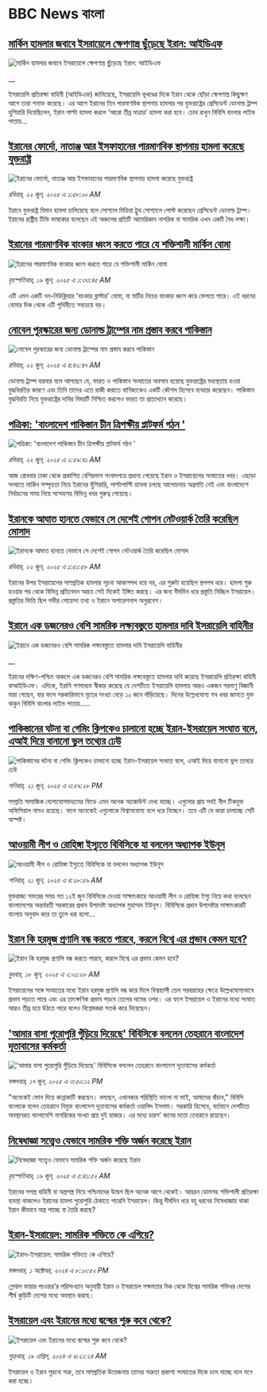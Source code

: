 # BBC News বাংলা## [মার্কিন হামলার জবাবে ইসরায়েলে ক্ষেপণাস্ত্র ছুঁড়েছে ইরান: আইডিএফ](https://www.bbc.co.uk/bengali/live/cy4y7vevgrkt?at_campaign=githubrss)![মার্কিন হামলার জবাবে ইসরায়েলে ক্ষেপণাস্ত্র ছুঁড়েছে ইরান: আইডিএফ](https://ichef.bbci.co.uk/ace/standard/240/cpsprodpb/9980/live/bf8fa8a0-4f26-11f0-a466-d54f65b60deb.jpg)__ইসরায়েলি প্রতিরক্ষা বাহিনী (আইডিএফ) জানিয়েছে, ইসরায়েলি ভূখণ্ডের দিকে ইরান থেকে ছোঁড়া ক্ষেপণাস্ত্র কিছুক্ষণ আগে তারা শনাক্ত করেছে। এর আগে ইরানের তিন পারমাণবিক স্থাপনায় হামলার পর যুক্তরাষ্ট্রের প্রেসিডেন্ট ডোনাল্ড ট্রাম্প হুশিয়ারি দিয়েছিলেন, ইরান পাল্টা হামলা করলে ‘আরো তীব্র মাত্রার’ হামলা করা হবে। চোখ রাখুন বিবিসি বাংলার লাইভ পাতায়...## [ইরানের ফোর্দো, নাতাঞ্জ আর ইসফাহানের পারমাণবিক স্থাপনায় হামলা করেছে যুক্তরাষ্ট্র](https://www.bbc.com/bengali/articles/cr79veld50mo?at_campaign=githubrss)![ইরানের ফোর্দো, নাতাঞ্জ আর ইসফাহানের পারমাণবিক স্থাপনায় হামলা করেছে যুক্তরাষ্ট্র](https://ichef.bbci.co.uk/ace/ws/240/cpsprodpb/bb51/live/31aeb030-4f08-11f0-8c47-237c2e4015f5.jpg)_রবিবার, ২২ জুন, ২০২৫ এ ১:৫৮:০০ AM_ইরানে যুক্তরাষ্ট্র বিমান হামলা চালিয়েছে বলে সোশ্যাল মিডিয়া ট্রুথ সোশ্যালে পোস্ট করেছেন প্রেসিডেন্ট ডোনাল্ড ট্রাম্প। ইরানের রাষ্ট্রীয় টিভি ভাষ্যকার বলেছেন এই অঞ্চলের প্রতিটি আমেরিকান নাগরিক বা সামরিক এখন একটি বৈধ লক্ষ্য।## [ইরানের পারমাণবিক বাংকার ধ্বংস করতে পারে যে শক্তিশালী মার্কিন বোমা](https://www.bbc.com/bengali/articles/c3w46wq0npgo?at_campaign=githubrss)![ইরানের পারমাণবিক বাংকার ধ্বংস করতে পারে যে শক্তিশালী মার্কিন বোমা](https://ichef.bbci.co.uk/ace/ws/240/cpsprodpb/1c7b/live/d8215720-4c00-11f0-8c47-237c2e4015f5.png)_বৃহস্পতিবার, ১৯ জুন, ২০২৫ এ ১:৩৩:৪৫ AM_এটি এমন একটি নন-নিউক্লিয়ার 'বাংকার ব্লাস্টার' বোমা, যা মাটির নিচের বাংকার ধ্বংস করে ফেলতে পারে। এই ধরনের বোমার দিক থেকে এটি পৃথিবীতে সবচেয়ে বড়।## [নোবেল পুরস্কারের জন্য ডোনাল্ড ট্রাম্পের নাম প্রস্তাব করবে পাকিস্তান](https://www.bbc.com/bengali/articles/cgk3xmpm1klo?at_campaign=githubrss)![নোবেল পুরস্কারের জন্য ডোনাল্ড ট্রাম্পের নাম প্রস্তাব করবে পাকিস্তান](https://ichef.bbci.co.uk/ace/ws/240/cpsprodpb/b498/live/63007fd0-4f15-11f0-8c47-237c2e4015f5.jpg)_রবিবার, ২২ জুন, ২০২৫ এ ৪:৪২:৪৭ AM_ডোনাল্ড  ট্রাম্প বারবার বলে আসছেন যে, ভারত ও পাকিস্তান সংঘাতের অবসান হয়েছে যুক্তরাষ্ট্রের মধ্যস্থতায় হওয়া যুদ্ধবিরতির কারণে এবং তিনি তাদের এতে রাজী করাতে বাণিজ্যকেও একটি কৌশল হিসেবে ব্যবহার করেছেন। পাকিস্তান যুদ্ধবিরতি নিয়ে যুক্তরাষ্ট্রের দাবির বিষয়টি নিশ্চিত করলেও ভারত তা প্রত্যাখ্যান করেছে।## [পত্রিকা: 'বাংলাদেশ পাকিস্তান চীন ত্রিপক্ষীয় প্লাটফর্ম গঠন '](https://www.bbc.com/bengali/articles/c89ex70yywgo?at_campaign=githubrss)![পত্রিকা: 'বাংলাদেশ পাকিস্তান চীন ত্রিপক্ষীয় প্লাটফর্ম গঠন '](https://ichef.bbci.co.uk/ace/ws/240/cpsprodpb/a168/live/12cee540-4f12-11f0-994c-0b4ed7e157b2.jpg)_রবিবার, ২২ জুন, ২০২৫ এ ২:৫৯:৪১ AM_আজ রোববার ঢাকা থেকে প্রকাশিত বেশিরভাগ সংবাদপত্রে প্রধান্য পেয়েছে ইরান ও ইসরায়েলের সংঘাতের খবর। এছাড়া সংঘাতে মার্কিন সম্পৃত্ততা নিয়ে ইরানের হুঁশিয়ারি, পাল্টাপাল্টি হামলা চলছে আলোচনায় অগ্রগতি নেই এবং বাংলাদেশে নির্বাচনের সময় নিয়ে সন্দেহসহ বিভিন্ন খবর গুরুত্ব  পেয়েছে।## [ইরানকে আঘাত হানতে যেভাবে সে দেশেই গোপন নেটওয়ার্ক তৈরি করেছিল মোসাদ](https://www.bbc.com/bengali/articles/c994r8jydnmo?at_campaign=githubrss)![ইরানকে আঘাত হানতে যেভাবে সে দেশেই গোপন নেটওয়ার্ক তৈরি করেছিল মোসাদ](https://ichef.bbci.co.uk/ace/ws/240/cpsprodpb/b0f2/live/21159100-4e7f-11f0-86d5-3b52b53af158.jpg)_রবিবার, ২২ জুন, ২০২৫ এ ১:৫১:৫৮ AM_ইরানের উপর ইসরায়েলের সাম্প্রতিক হামলার সূচনা আকাশপথ ধরে নয়, এর শুরুটা হয়েছিল স্থলপথ ধরে। হামলা শুরু হওয়ার পর থেকে বিভিন্ন প্রতিবেদন অন্তত সেই দিকেই ইঙ্গিত করছে। 
এর জন্য দীর্ঘদিন ধরে প্রস্তুতি নিচ্ছিল ইসরায়েল। প্রস্তুতির ভিত্তি ছিল গভীর গোয়েন্দা তথ্য ও ইরানে অপারেশনাল অনুপ্রবেশ।## [ইরানে এক ডজনেরও বেশি সামরিক লক্ষ্যবস্তুতে হামলার দাবি ইসরায়েলি বাহিনীর](https://www.bbc.co.uk/bengali/live/cjrl4pppd1xt?at_campaign=githubrss)![ইরানে এক ডজনেরও বেশি সামরিক লক্ষ্যবস্তুতে হামলার দাবি ইসরায়েলি বাহিনীর](https://ichef.bbci.co.uk/ace/standard/240/cpsprodpb/7cf4/live/0300d940-4ec0-11f0-a466-d54f65b60deb.jpg)__ইরানের দক্ষিণ-পশ্চিম অঞ্চলে এক ডজনেরও বেশি সামরিক লক্ষ্যবস্তুতে হামলার দাবি করেছে ইসরায়েলি প্রতিরক্ষা বাহিনী বাআইডিএফ। এদিকে, ইরানি গণমাধ্যম স্বীকার করেছে যে দেশটিতে ইসরায়েলি হামলায় আরও একজন পরমাণু বিজ্ঞানী মারা গেছেন, যার ফলে সরকারিভাবে মৃতের সংখ্যা বেড়ে ১০ জনে দাঁড়িয়েছে। দিনের উল্লেখযোগ্য সব খবর জানতে যুক্ত থাকুন বিবিসি বাংলার লাইভ পাতায়.....## [পাকিস্তানের ঘটনা বা গেমিং ক্লিপকেও চালানো হচ্ছে ইরান-ইসরায়েল সংঘাত বলে, এআই দিয়ে বানানো ভুল তথ্যের ঢেউ](https://www.bbc.com/bengali/articles/cy9xj943l3jo?at_campaign=githubrss)![পাকিস্তানের ঘটনা বা গেমিং ক্লিপকেও চালানো হচ্ছে ইরান-ইসরায়েল সংঘাত বলে, এআই দিয়ে বানানো ভুল তথ্যের ঢেউ](https://ichef.bbci.co.uk/ace/ws/240/cpsprodpb/95f1/live/2464ecd0-4eb0-11f0-a466-d54f65b60deb.jpg)_শনিবার, ২১ জুন, ২০২৫ এ ৩:৫৯:২৮ PM_সম্প্রতি সামাজিক যোগাযোগমাধ্যমের ফিডে এমন অনেক অ্যাকাউন্ট দেখা যাচ্ছে। এগুলোর প্রায় সবই নীল টিকযুক্ত অফিসিয়াল নামও রয়েছে। ফলে অনেকেই এগুলোকে বিশ্বাসযোগ্য বলে ধরে নিচ্ছেন। তবে এটি যে কারা চালাচ্ছে সেটি অস্পষ্ট।## [আওয়ামী লীগ ও রোহিঙ্গা ইস্যুতে বিবিসিকে যা বললেন অধ্যাপক ইউনূস](https://www.bbc.com/bengali/articles/cy0wlx0jd7jo?at_campaign=githubrss)![আওয়ামী লীগ ও রোহিঙ্গা ইস্যুতে বিবিসিকে যা বললেন অধ্যাপক ইউনূস](https://ichef.bbci.co.uk/ace/ws/240/cpsprodpb/a8f1/live/d6ae1520-4dce-11f0-a466-d54f65b60deb.jpg)_শনিবার, ২১ জুন, ২০২৫ এ ৪:২৮:৫৯ AM_যুক্তরাজ্য সফরের সময় গত ১২ই জুন বিবিসিকে দেওয়া সাক্ষাৎকারে আওয়ামী লীগ ও রোহিঙ্গা ইস্যু নিয়ে কথা বলেছেন বাংলাদেশের অন্তর্বরতী সরকারের প্রধান উপদেষ্টা অধ্যাপক মুহাম্মদ ইউনূস। বিবিসিকে প্রধান উপদেষ্টার সাক্ষাৎকারটি বাংলায় অনুবাদ করে তা তুলে ধরা হলো...## [ইরান কি হরমুজ প্রণালি বন্ধ করতে পারবে, করলে বিশ্বে এর প্রভাব কেমন হবে?](https://www.bbc.com/bengali/articles/cx2v8nxqjrwo?at_campaign=githubrss)![ইরান কি হরমুজ প্রণালি বন্ধ করতে পারবে, করলে বিশ্বে এর প্রভাব কেমন হবে?](https://ichef.bbci.co.uk/ace/ws/240/cpsprodpb/205f/live/19bc7f20-4b61-11f0-86d5-3b52b53af158.jpg)_বুধবার, ১৮ জুন, ২০২৫ এ ২:০১:২৮ AM_ইসরায়েলের সঙ্গে সংঘাতের মধ্যে ইরান হরমুজ প্রণালি বন্ধ করে দিলে বিশ্বব্যাপী তেল সরবরাহের ক্ষেত্রে উল্লেখযোগ্যভাবে প্রভাব পড়তে পারে এবং এর তাৎক্ষণিক প্রভাব পড়বে তেলের দামের ওপর। এর ফলে ইসরায়েল ও ইরানের মধ্যে সংঘাত আরও তীব্র হয়ে উঠতে পারে বলেও বিশ্লেষকরা সতর্ক করে দিয়েছেন।## ['আমার বাসা পুরোপুরি গুঁড়িয়ে দিয়েছে' বিবিসিকে বললেন তেহরানে বাংলাদেশ দূতাবাসের কর্মকর্তা](https://www.bbc.com/bengali/articles/c80pejv05r5o?at_campaign=githubrss)!['আমার বাসা পুরোপুরি গুঁড়িয়ে দিয়েছে' বিবিসিকে বললেন তেহরানে বাংলাদেশ দূতাবাসের কর্মকর্তা](https://ichef.bbci.co.uk/ace/ws/240/cpsprodpb/9532/live/a4089a90-4b8b-11f0-a466-d54f65b60deb.jpg)_মঙ্গলবার, ১৭ জুন, ২০২৫ এ ৩:৫০:১২ PM_"অনেকেই ফোন দিয়ে কান্নাকাটি করছেন। বলছেন, এখানকার পরিস্থিতি ভালো না ভাই, আমাদের বাঁচান," বিবিসি বাংলাকে বলেন তেহরানে নিযুক্ত বাংলাদেশ দূতাবাসের কর্মকর্তা ওয়ালিদ ইসলাম। সরকারি হিসেবে, বর্তমানে দেশটিতে অবস্থানরত বাংলাদেশি নাগরিকের সংখ্যা প্রায় দুই হাজার। এর মধ্যে চারশ' জনের মতো তেহরানে রয়েছেন।## [নিষেধাজ্ঞা সত্ত্বেও যেভাবে সামরিক শক্তি অর্জন করেছে ইরান](https://www.bbc.com/bengali/articles/c5y0pe7dp2vo?at_campaign=githubrss)![নিষেধাজ্ঞা সত্ত্বেও যেভাবে সামরিক শক্তি অর্জন করেছে ইরান](https://ichef.bbci.co.uk/ace/ws/240/cpsprodpb/d952/live/79ad07a0-821d-11ef-822c-a50726bfda2e.jpg)_বৃহস্পতিবার, ১৯ জুন, ২০২৫ এ ৫:৪১:৫২ AM_ইরানের সশস্ত্র বাহিনী বা অস্ত্রশস্ত্র নিয়ে পশ্চিমাদের উদ্বেগ ছিল অনেক আগে থেকেই। আয়রন ডোমসহ শক্তিশালী প্রতিরক্ষা ব্যবস্থা থাকলেও ইরানের হামলা পুরোপুরি ঠেকাতে পারেনি ইসরায়েল। কিন্তু দীর্ঘদিন ধরে বহু ধরনের নিষেধাজ্ঞায় থাকা ইরান কীভাবে অস্ত্র পাচ্ছে বা তৈরি করছে?## [ইরান-ইসরায়েল: সামরিক শক্তিতে কে এগিয়ে?](https://www.bbc.com/bengali/articles/cx7dv4yn5ypo?at_campaign=githubrss)![ইরান-ইসরায়েল: সামরিক শক্তিতে কে এগিয়ে?](https://ichef.bbci.co.uk/ace/ws/240/cpsprodpb/926c/live/773e1680-fa41-11ee-97f7-e98b193ef1b8.jpg)_মঙ্গলবার, ১ অক্টোবর, ২০২৪ এ ৮:১০:৫২ PM_গ্লোবাল ফায়ার পাওয়ার’র পরিসংখ্যান অনুযায়ী ইরান ও  ইসরায়েল সক্ষমতার দিক থেকে বিশ্বের সামরিক শক্তিধর দেশের শীর্ষ কুড়িটি দেশের মধ্যে অবস্থান করছে।## [ইসরায়েল এবং ইরানের মধ্যে দ্বন্দ্বের শুরু কবে থেকে? ](https://www.bbc.com/bengali/articles/cp0gy96p121o?at_campaign=githubrss)![ইসরায়েল এবং ইরানের মধ্যে দ্বন্দ্বের শুরু কবে থেকে? ](https://ichef.bbci.co.uk/ace/ws/240/cpsprodpb/7f7d/live/271585f0-fd5a-11ee-a9f7-4d961743aa47.jpg)_শুক্রবার, ১৯ এপ্রিল, ২০২৪ এ ৬:২১:২৪ AM_ইসরায়েল ও ইরান পুরনো শত্রু, তবে সাম্প্রতিক উত্তেজনায় তাদের শত্রুতা প্রকাশ্য সংঘাতের দিকে চলে যাচ্ছে বলে মনে করা হচ্ছে।